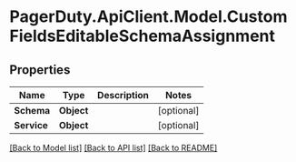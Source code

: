 # PagerDuty.ApiClient.Model.CustomFieldsEditableSchemaAssignment
## Properties

Name | Type | Description | Notes
------------ | ------------- | ------------- | -------------
**Schema** | **Object** |  | [optional] 
**Service** | **Object** |  | [optional] 

[[Back to Model list]](../README.md#documentation-for-models) [[Back to API list]](../README.md#documentation-for-api-endpoints) [[Back to README]](../README.md)

